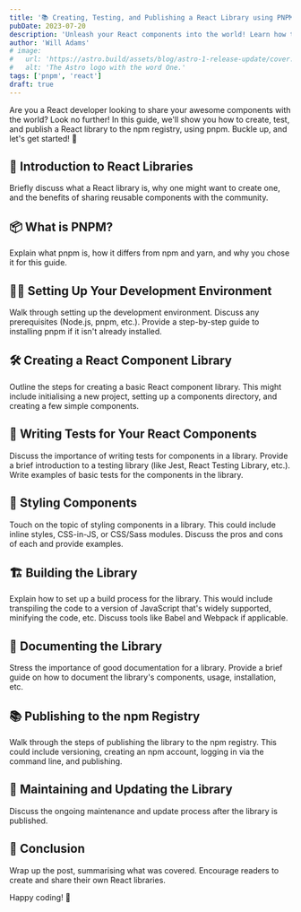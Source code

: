 ```yaml
---
title: '📚 Creating, Testing, and Publishing a React Library using PNPM'
pubDate: 2023-07-20
description: 'Unleash your React components into the world! Learn how to create, test, and publish your own React library using pnpm, enriching the npm ecosystem one component at a time.'
author: 'Will Adams'
# image:
#   url: 'https://astro.build/assets/blog/astro-1-release-update/cover.jpeg'
#   alt: 'The Astro logo with the word One.'
tags: ['pnpm', 'react']
draft: true
---
```


Are you a React developer looking to share your awesome components with the world? Look no further! In this guide, we'll show you how to create, test, and publish a React library to the npm registry, using pnpm. Buckle up, and let's get started! 🚀

## 🧩 Introduction to React Libraries

Briefly discuss what a React library is, why one might want to create one, and the benefits of sharing reusable components with the community.

## 📦 What is PNPM?

Explain what pnpm is, how it differs from npm and yarn, and why you chose it for this guide.

## 👩‍💻 Setting Up Your Development Environment

Walk through setting up the development environment. Discuss any prerequisites (Node.js, pnpm, etc.). Provide a step-by-step guide to installing pnpm if it isn't already installed.

## 🛠️ Creating a React Component Library

Outline the steps for creating a basic React component library. This might include initialising a new project, setting up a components directory, and creating a few simple components.

## 🧪 Writing Tests for Your React Components

Discuss the importance of writing tests for components in a library. Provide a brief introduction to a testing library (like Jest, React Testing Library, etc.). Write examples of basic tests for the components in the library.

## 🎨 Styling Components

Touch on the topic of styling components in a library. This could include inline styles, CSS-in-JS, or CSS/Sass modules. Discuss the pros and cons of each and provide examples.

## 🏗️ Building the Library

Explain how to set up a build process for the library. This would include transpiling the code to a version of JavaScript that's widely supported, minifying the code, etc. Discuss tools like Babel and Webpack if applicable.

## 📝 Documenting the Library

Stress the importance of good documentation for a library. Provide a brief guide on how to document the library's components, usage, installation, etc.

## 📚 Publishing to the npm Registry

Walk through the steps of publishing the library to the npm registry. This could include versioning, creating an npm account, logging in via the command line, and publishing.

## 🔄 Maintaining and Updating the Library

Discuss the ongoing maintenance and update process after the library is published.

## 🎉 Conclusion

Wrap up the post, summarising what was covered. Encourage readers to create and share their own React libraries.

Happy coding! 🚀

